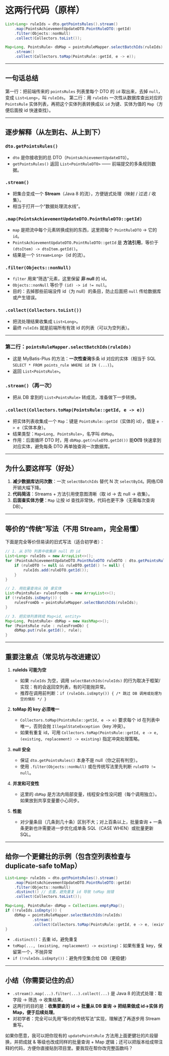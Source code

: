 
# 这两行代码（原样）

```java
List<Long> ruleIds = dto.getPointsRules().stream()
    .map(PointsAchievementUpdateDTO.PointRuleDTO::getId)
    .filter(Objects::nonNull)
    .collect(Collectors.toList());

Map<Long, PointsRule> dbMap = pointsRuleMapper.selectBatchIds(ruleIds)
    .stream()
    .collect(Collectors.toMap(PointsRule::getId, e -> e));
```

---

## 一句话总结

第一行：把前端传来的 `pointsRules` 列表里每个 DTO 的 `id` 取出来，去掉 `null`，变成 `List<Long>`，叫 `ruleIds`。
第二行：用 `ruleIds` 一次性从数据库查出对应的 `PointsRule` 实体列表，再把这个实体列表转换成以 `id` 为键、实体为值的 `Map`（方便后面按 id 快速查找）。

---

## 逐步解释（从左到右、从上到下）

### `dto.getPointsRules()`

* `dto` 是你接收到的总 DTO（`PointsAchievementUpdateDTO`）。
* `getPointsRules()` 返回 `List<PointRuleDTO>` —— 前端提交的多条规则数据。

### `.stream()`

* 把集合变成一个 **Stream**（Java 8 的流），方便链式处理（映射 / 过滤 / 收集）。
* 相当于打开一个“数据处理流水线”。

### `.map(PointsAchievementUpdateDTO.PointRuleDTO::getId)`

* `map` 是把流中每个元素转换成别的东西，这里把每个 `PointRuleDTO` → 它的 `id`。
* `PointsAchievementUpdateDTO.PointRuleDTO::getId` 是 **方法引用**，等价于 `(dtoItem) -> dtoItem.getId()`。
* 结果是一个 `Stream<Long>`（id 的流）。

### `.filter(Objects::nonNull)`

* `filter` 用来“筛选”元素，这里保留 **非 null** 的 id。
* `Objects::nonNull` 等价于 `(id) -> id != null`。
* 目的：去掉那些前端没传 id（为 null）的条目，防止后面把 `null` 传给数据库或产生错误。

### `.collect(Collectors.toList())`

* 把流处理结果收集成 `List<Long>`。
* 最终 `ruleIds` 就是前端所有有效 id 的列表（可以为空列表）。

---

### 第二行：`pointsRuleMapper.selectBatchIds(ruleIds)`

* 这是 MyBatis-Plus 的方法：**一次性查询**多条 id 对应的实体（相当于 SQL `SELECT * FROM points_rule WHERE id IN (...)`）。
* 返回 `List<PointsRule>`。

### `.stream()`（再一次）

* 把从 DB 拿到的 `List<PointsRule>` 转成流，准备做下一步转换。

### `.collect(Collectors.toMap(PointsRule::getId, e -> e))`

* 把实体列表收集成一个 `Map`：键是 `PointsRule::getId`（实体的 id），值是 `e -> e`（实体本身）。
* 结果类型：`Map<Long, PointsRule>`，名字叫 `dbMap`。
* 作用：后面循环 DTO 时，用 `dbMap.get(ruleDTO.getId())` 能**O(1)** 快速拿到对应实体，避免每条 DTO 再单独查询一次数据库。

---

## 为什么要这样写（好处）

1. **减少数据库访问次数**：一次 `selectBatchIds` 替代 N 次 `selectById`。网络/DB 开销大幅下降。
2. **代码简洁**：Streams + 方法引用使意图清晰（取 id → 去 null → 收集）。
3. **后面查实体方便**：`Map` 让按 id 查找非常快，代码也更干净（无需每次查询 DB）。

---

## 等价的“传统”写法（不用 Stream，完全易懂）

下面是完全等价但易读的旧式写法（适合初学者）：

```java
// 1. 从 DTO 列表中收集非 null 的 id
List<Long> ruleIds = new ArrayList<>();
for (PointsAchievementUpdateDTO.PointRuleDTO ruleDTO : dto.getPointsRules()) {
    if (ruleDTO != null && ruleDTO.getId() != null) {
        ruleIds.add(ruleDTO.getId());
    }
}

// 2. 用批量查询从 DB 拿实体
List<PointsRule> rulesFromDb = new ArrayList<>();
if (!ruleIds.isEmpty()) {
    rulesFromDb = pointsRuleMapper.selectBatchIds(ruleIds);
}

// 3. 把实体列表转成 Map<id, entity>
Map<Long, PointsRule> dbMap = new HashMap<>();
for (PointsRule rule : rulesFromDb) {
    dbMap.put(rule.getId(), rule);
}
```

---

## 重要注意点（常见坑与改进建议）

1. **ruleIds 可能为空**

   * 如果 `ruleIds` 为空，调用 `selectBatchIds(ruleIds)` 的行为取决于框架/实现：有的会返回空列表，有的可能抛异常。
   * 推荐在调用前判断：`if (ruleIds.isEmpty()) { /* 跳过 DB 调用或处理为空的情形 */ }`

2. **toMap 的 key 必须唯一**

   * `Collectors.toMap(PointsRule::getId, e -> e)` 要求每个 id 在列表中唯一，否则会抛 `IllegalStateException`（key 冲突）。
   * 如果有重复 id，可用 `Collectors.toMap(PointsRule::getId, e -> e, (existing, replacement) -> existing)` 指定冲突处理策略。

3. **null 安全**

   * 保证 `dto.getPointsRules()` 本身不是 null（你之前有判空）。
   * 使用 `.filter(Objects::nonNull)` 或在传统写法里先判断 `ruleDTO != null`。

4. **并发和可变性**

   * 这里的 `dbMap` 是方法内局部变量，线程安全性没问题（每个调用独立）。如果放到共享变量要小心同步。

5. **性能**

   * 对少量条目（几条到几十条）区别不大；对上百条以上，批量查询 + 一条条更新也许需要进一步优化成单条 SQL（CASE WHEN）或批量更新 SQL。

---

## 给你一个更健壮的示例（包含空列表检查与 duplicate-safe toMap）

```java
List<Long> ruleIds = dto.getPointsRules().stream()
    .map(PointsAchievementUpdateDTO.PointRuleDTO::getId)
    .filter(Objects::nonNull)
    .distinct() // 去重，避免重复 id 导致 toMap 抛错
    .collect(Collectors.toList());

Map<Long, PointsRule> dbMap = Collections.emptyMap();
if (!ruleIds.isEmpty()) {
    dbMap = pointsRuleMapper.selectBatchIds(ruleIds)
            .stream()
            .collect(Collectors.toMap(PointsRule::getId, e -> e, (existing, replacement) -> existing));
}
```

* `.distinct()`：去重 id，避免重复
* `toMap(..., (existing, replacement) -> existing)`：如果有重复 key，保留第一个，不抛异常
* `if (!ruleIds.isEmpty())`：避免传空集合给 DB（更稳健）

---

## 小结（你需要记住的点）

* `.stream().map(...).filter(...).collect(...)` 是 Java 8 的流式处理：取字段 → 筛选 → 收集结果。
* 这两行的目的是：**收集要查的 id → 批量从 DB 查询 → 把结果做成 id->实体 的 Map，便于后续处理**。
* 对初学者：完全可以先用“等价的传统写法”实现，理解透了再逐步用 Stream 重写。


如果你愿意，我可以把你现有的 `updatePointsRule` 方法用上面更健壮的片段替换，并把成就 & 等级也改成同样的批量查询 + Map 逻辑；还可以把版本给成带注释的代码，方便你直接贴到项目里。要我现在帮你改完整函数吗？
